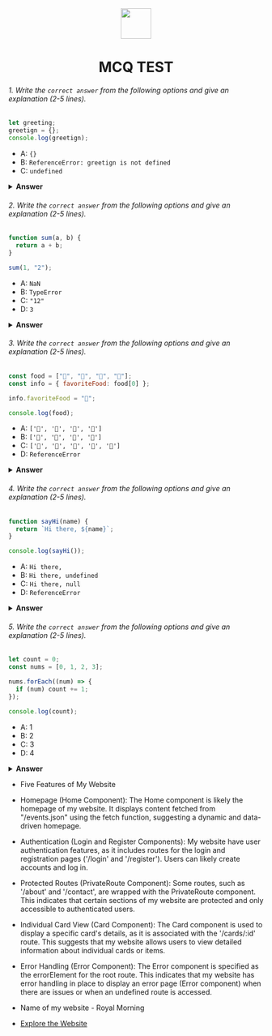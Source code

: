 <div align="center">
  <img height="60" src="https://edurev.gumlet.io/AllImages/original/ApplicationImages/CourseImages/944e5d47-8c55-4a89-91e5-22ab5f2798fc_CI.png">
  <h1>MCQ TEST</h1>
</div>

###### 1. Write the `correct answer` from the following options and give an explanation (2-5 lines).

```javascript
let greeting;
greetign = {};
console.log(greetign);
```

- A: `{}`
- B: `ReferenceError: greetign is not defined`
- C: `undefined`

<details><summary><b>Answer</b></summary>
<p>

#### Answer: B

<i>The answer is B because there is a typographical error in the variable name; it should be greeting, not greetign, which leads to a ReferenceError when trying to access an undefined variable.</i>

</p>
</details>

###### 2. Write the `correct answer` from the following options and give an explanation (2-5 lines).

```javascript
function sum(a, b) {
  return a + b;
}

sum(1, "2");
```

- A: `NaN`
- B: `TypeError`
- C: `"12"`
- D: `3`

<details><summary><b>Answer</b></summary>
<p>

#### Answer: C

<i>In JavaScript, when we use the + operator with a string and a number, it performs string concatenation. So, in this case, 1 is treated as a number, and "2" is treated as a string, and they are concatenated together to form "12".
</i>

</p>
</details>

###### 3. Write the `correct answer` from the following options and give an explanation (2-5 lines).

```javascript
const food = ["🍕", "🍫", "🥑", "🍔"];
const info = { favoriteFood: food[0] };

info.favoriteFood = "🍝";

console.log(food);
```

- A: `['🍕', '🍫', '🥑', '🍔']`
- B: `['🍝', '🍫', '🥑', '🍔']`
- C: `['🍝', '🍕', '🍫', '🥑', '🍔']`
- D: `ReferenceError`

<details><summary><b>Answer</b></summary>
<p>

#### Answer: A

<i>The food array is not modified by changing the info.favoriteFood property because the assignment info.favoriteFood = "🍝" only updates the favoriteFood property of the info object, and it does not affect the original food array.</i>

</p>
</details>

###### 4. Write the `correct answer` from the following options and give an explanation (2-5 lines).

```javascript
function sayHi(name) {
  return `Hi there, ${name}`;
}

console.log(sayHi());
```

- A: `Hi there,`
- B: `Hi there, undefined`
- C: `Hi there, null`
- D: `ReferenceError`

<details><summary><b>Answer</b></summary>
<p>

#### Answer: B

<i>In the sayHi function, there is a parameter name, but when we call sayHi() without passing any arguments, name is undefined. Therefore, the template string includes "Hi there, " followed by the value of name, which is undefined.</i>

</p>
</details>

###### 5. Write the `correct answer` from the following options and give an explanation (2-5 lines).

```javascript
let count = 0;
const nums = [0, 1, 2, 3];

nums.forEach((num) => {
  if (num) count += 1;
});

console.log(count);
```

- A: 1
- B: 2
- C: 3
- D: 4

<details><summary><b>Answer</b></summary>
<p>

#### Answer: C

<i>In the forEach loop, it iterates over the nums array and checks each num for truthiness. All elements in the array, except for 0, are truthy in JavaScript. So, for each truthy element, the count is incremented by 1. Since there are three truthy elements in the array (1, 2, and 3), the count will be 3.</i>

</p>
</details>



* Five Features of My Website

* Homepage (Home Component): The Home component is likely the homepage of my website. It displays content fetched from "/events.json" using the fetch function, suggesting a dynamic and data-driven homepage.

* Authentication (Login and Register Components): My website have user authentication features, as it includes routes for the login and registration pages ('/login' and '/register'). Users can likely create accounts and log in.

* Protected Routes (PrivateRoute Component): Some routes, such as '/about' and '/contact', are wrapped with the PrivateRoute component. This indicates that certain sections of my website are protected and only accessible to authenticated users.

* Individual Card View (Card Component): The Card component is used to display a specific card's details, as it is associated with the '/cards/:id' route. This suggests that my  website allows users to view detailed information about individual cards or items.

* Error Handling (Error Component): The Error component is specified as the errorElement for the root route. This indicates that my website has error handling in place to display an error page (Error component) when there are issues or when an undefined route is accessed.


* Name of my website - Royal Morning 
* [Explore the Website ](https://react-event-management-f2775.web.app/)
